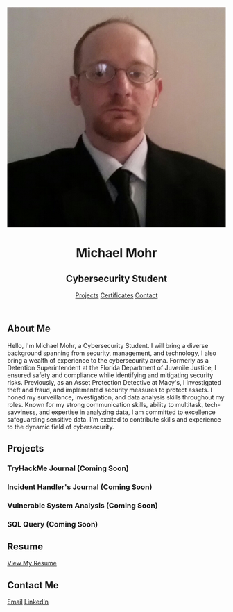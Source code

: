 <!-- index.html -->
<html>
<head>
    <title>Portfolio</title>
    <link rel="stylesheet" type="text/css" href="styles.css">
</head>
<body>
    <header>
        <div id="header-content">
            <img src="michael-mohr.jpg" alt="Michael Mohr" id="profile-picture">
            <h1>Michael Mohr</h1>
            <h2>Cybersecurity Student</h2>
        </div>
        <nav>
            <a href="#Projects">Projects</a>
            <a href="#Certificates">Certificates</a>
            <a href="#Contact">Contact</a>
        </nav>
    </header>
    <main>
        <section id="about-me">
            <h2>About Me</h2>
            <p>
                Hello, I'm Michael Mohr, a Cybersecurity Student. I will bring a diverse background spanning from security, management, and technology, I also
                bring a wealth of experience to the cybersecurity arena. Formerly as a Detention Superintendent at the Florida Department of Juvenile Justice, 
                I ensured safety and compliance while identifying and mitigating security risks. Previously, as an Asset Protection Detective at 
                Macy's, I investigated theft and fraud, and implemented security measures to protect assets. I honed my surveillance, investigation, and 
                data analysis skills throughout my roles.  Known for my strong communication skills, ability to multitask, tech-savviness, and expertise 
                in analyzing data, I am committed to excellence safeguarding sensitive data.  I'm excited to contribute skills and experience to the dynamic 
                field of cybersecurity.
            </p>
        </section>
        <section id="projects">
            <h2>Projects</h2>
            <!-- Project details go here -->
            <div class="project">
                <h3>TryHackMe Journal (Coming Soon)</h3>
            </div>
            <div class="project">
                <h3>Incident Handler's Journal (Coming Soon)</h3>
            </div>
            <div class="project">
              <h3>Vulnerable System Analysis (Coming Soon)</h3>
            </div>
          <div class="project">
            <h3>SQL Query (Coming Soon)</h3>
          </div>
        </section>
            <!-- ... -->
      <section id="resume (Coming Soon)">
            <h2>Resume</h2>
            <a href="resume.pdf">View My Resume</a>
        </section>
        <section id="contact">
            <h2>Contact Me</h2>
            <a href="mailto:michael.mohr2024@gmail.com">Email</a>
            <a href="www.linkedin.com/in/michael-mohr-1206415a">LinkedIn</a>
        </section> 
    </main>
    <!-- ... -->
</body>
</html>
